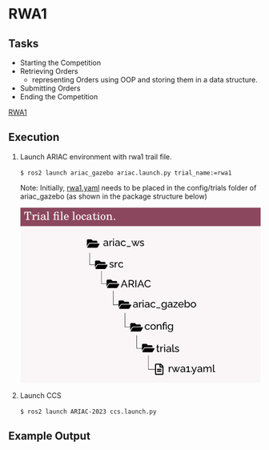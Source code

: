 # RWA1

## Tasks 
- Starting the Competition
- Retrieving Orders
    - representing Orders using OOP and storing them in a data structure.
- Submitting Orders
- Ending the Competition

[RWA1](RWA1/RWA1_ENPM663_SPRING2023.pdf)

## Execution

1. Launch ARIAC environment with rwa1 trail file.

    ```$ ros2 launch ariac_gazebo ariac.launch.py trial_name:=rwa1```

    Note: Initially, [rwa1.yaml](RWA1/rwa1.yaml) needs to be placed in the config/trials folder of ariac_gazebo (as shown in the package structure below)

    ![Fig. 1 - Trial File Location](RWA1/Fig1.png)


2. Launch CCS

    ```$ ros2 launch ARIAC-2023 ccs.launch.py```

## Example Output
